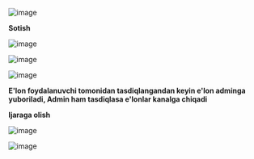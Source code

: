 ![image](https://user-images.githubusercontent.com/121484707/210562071-a813bbae-65be-4d81-a54f-3c1273ba8ba7.png)

**Sotish**

![image](https://user-images.githubusercontent.com/121484707/210562165-b4f64d13-4073-47ba-8ffa-d6417b6406a7.png)

![image](https://user-images.githubusercontent.com/121484707/210562368-3e5a74d8-46a0-4d41-abc2-244f8c8a3d06.png)

![image](https://user-images.githubusercontent.com/121484707/210562637-f8b7dd35-34f5-4aac-b1f7-fcb8e70bb85a.png)

**E'lon foydalanuvchi tomonidan tasdiqlangandan keyin e'lon adminga yuboriladi, Admin ham tasdiqlasa e'lonlar kanalga chiqadi**


**Ijaraga olish**

![image](https://user-images.githubusercontent.com/121484707/210562814-e6131c87-a5e0-4505-b85b-ef74eef9a4cd.png)

![image](https://user-images.githubusercontent.com/121484707/210563470-222d8d26-8960-404a-bd0b-e490310e2c45.png)
